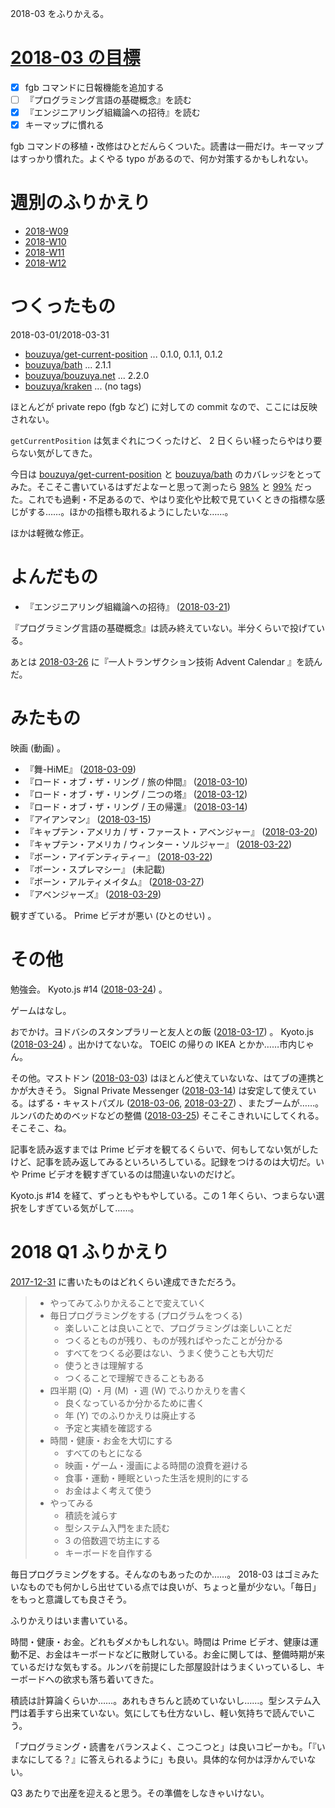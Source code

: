 2018-03 をふりかえる。

# [2018-03 の目標][2018-02-28]

- [x] fgb コマンドに日報機能を追加する
- [ ] 『プログラミング言語の基礎概念』を読む
- [x] 『エンジニアリング組織論への招待』を読む
- [x] キーマップに慣れる

fgb コマンドの移植・改修はひとだんらくついた。読書は一冊だけ。キーマップはすっかり慣れた。よくやる typo があるので、何か対策するかもしれない。

# 週別のふりかえり

- [2018-W09][2018-03-04]
- [2018-W10][2018-03-11]
- [2018-W11][2018-03-18]
- [2018-W12][2018-03-25]

# つくったもの

2018-03-01/2018-03-31

- [bouzuya/get-current-position][] ... 0.1.0, 0.1.1, 0.1.2
- [bouzuya/bath][] ... 2.1.1
- [bouzuya/bouzuya.net][] ... 2.2.0
- [bouzuya/kraken][] ... (no tags)

ほとんどが private repo (fgb など) に対しての commit なので、ここには反映されない。

`getCurrentPosition` は気まぐれにつくったけど、 2 日くらい経ったらやはり要らない気がしてきた。

今日は [bouzuya/get-current-position][] と [bouzuya/bath][] のカバレッジをとってみた。そこそこ書いているはずだよなーと思って測ったら [98%](https://coveralls.io/github/bouzuya/get-current-position) と [99%](https://coveralls.io/github/bouzuya/bath) だった。これでも過剰・不足あるので、やはり変化や比較で見ていくときの指標な感じがする……。ほかの指標も取れるようにしたいな……。

ほかは軽微な修正。

# よんだもの

- 『エンジニアリング組織論への招待』 ([2018-03-21][])

『プログラミング言語の基礎概念』は読み終えていない。半分くらいで投げている。

あとは [2018-03-26][] に『一人トランザクション技術 Advent Calendar 』を読んだ。

# みたもの

映画 (動画) 。

- 『舞-HiME』 ([2018-03-09][])
- 『ロード・オブ・ザ・リング / 旅の仲間』 ([2018-03-10][])
- 『ロード・オブ・ザ・リング / 二つの塔』 ([2018-03-12][])
- 『ロード・オブ・ザ・リング / 王の帰還』 ([2018-03-14][])
- 『アイアンマン』 ([2018-03-15][])
- 『キャプテン・アメリカ / ザ・ファースト・アベンジャー』 ([2018-03-20][])
- 『キャプテン・アメリカ / ウィンター・ソルジャー』 ([2018-03-22][])
- 『ボーン・アイデンティティー』 ([2018-03-22][])
- 『ボーン・スプレマシー』 (未記載)
- 『ボーン・アルティメイタム』 ([2018-03-27][])
- 『アベンジャーズ』 ([2018-03-29][])

観すぎている。 Prime ビデオが悪い (ひとのせい) 。

# その他

勉強会。 Kyoto.js #14 ([2018-03-24][]) 。

ゲームはなし。

おでかけ。ヨドバシのスタンプラリーと友人との飯 ([2018-03-17][]) 。 Kyoto.js ([2018-03-24][]) 。出かけてないな。 TOEIC の帰りの IKEA とかか……市内じゃん。

その他。マストドン ([2018-03-03][]) はほとんど使えていないな、はてブの連携とかが大きそう。 Signal Private Messenger ([2018-03-14][]) は安定して使えている。はずる・キャストパズル ([2018-03-06][], [2018-03-27][]) 、またブームが……。ルンバのためのベッドなどの整備 ([2018-03-25][]) そこそこきれいにしてくれる。そこそこ、ね。

記事を読み返すまでは Prime ビデオを観てるくらいで、何もしてない気がしたけど、記事を読み返してみるといろいろしている。記録をつけるのは大切だ。いや Prime ビデオを観すぎているのは間違いないのだけど。

Kyoto.js #14 を経て、ずっともやもやしている。この 1 年くらい、つまらない選択をしすぎている気がして……。

# 2018 Q1 ふりかえり

[2017-12-31][] に書いたものはどれくらい達成できただろう。

> - やってみてふりかえることで変えていく
> - 毎日プログラミングをする (プログラムをつくる)
>   - 楽しいことは良いことで、プログラミングは楽しいことだ
>   - つくるとものが残り、ものが残ればやったことが分かる
>   - すべてをつくる必要はない、うまく使うことも大切だ
>   - 使うときは理解する
>   - つくることで理解できることもある
> - 四半期 (Q) ・月 (M) ・週 (W) でふりかえりを書く
>   - 良くなっているか分かるために書く
>   - 年 (Y) でのふりかえりは廃止する
>   - 予定と実績を確認する
> - 時間・健康・お金を大切にする
>   - すべてのもとになる
>   - 映画・ゲーム・漫画による時間の浪費を避ける
>   - 食事・運動・睡眠といった生活を規則的にする
>   - お金はよく考えて使う
> - やってみる
>   - 積読を減らす
>   - 型システム入門をまた読む
>   - 3 の倍数週で坊主にする
>   - キーボードを自作する

毎日プログラミングをする。そんなのもあったのか……。 2018-03 はゴミみたいなものでも何かしら出せている点では良いが、ちょっと量が少ない。「毎日」をもっと意識しても良さそう。

ふりかえりはいま書いている。

時間・健康・お金。どれもダメかもしれない。時間は Prime ビデオ、健康は運動不足、お金はキーボードなどに散財している。お金に関しては、整備時期が来ているだけな気もする。ルンバを前提にした部屋設計はうまくいっているし、キーボードへの欲求も落ち着いてきた。

積読は計算論くらいか……。あれもきちんと読めていないし……。型システム入門は着手すら出来ていない。気にしても仕方ないし、軽い気持ちで読んでいこう。

「プログラミング・読書をバランスよく、こつこつと」は良いコピーかも。「『いまなにしてる？』に答えられるように」も良い。具体的な何かは浮かんでいない。

Q3 あたりで出産を迎えると思う。その準備をしなきゃいけない。

[2017-12-31]: https://blog.bouzuya.net/2017/12/31/
[2018-02-28]: https://blog.bouzuya.net/2018/02/28/
[2018-03-03]: https://blog.bouzuya.net/2018/03/03/
[2018-03-04]: https://blog.bouzuya.net/2018/03/04/
[2018-03-06]: https://blog.bouzuya.net/2018/03/06/
[2018-03-09]: https://blog.bouzuya.net/2018/03/09/
[2018-03-10]: https://blog.bouzuya.net/2018/03/10/
[2018-03-11]: https://blog.bouzuya.net/2018/03/11/
[2018-03-12]: https://blog.bouzuya.net/2018/03/12/
[2018-03-14]: https://blog.bouzuya.net/2018/03/14/
[2018-03-15]: https://blog.bouzuya.net/2018/03/15/
[2018-03-17]: https://blog.bouzuya.net/2018/03/17/
[2018-03-18]: https://blog.bouzuya.net/2018/03/18/
[2018-03-20]: https://blog.bouzuya.net/2018/03/20/
[2018-03-21]: https://blog.bouzuya.net/2018/03/21/
[2018-03-22]: https://blog.bouzuya.net/2018/03/22/
[2018-03-24]: https://blog.bouzuya.net/2018/03/24/
[2018-03-25]: https://blog.bouzuya.net/2018/03/25/
[2018-03-26]: https://blog.bouzuya.net/2018/03/26/
[2018-03-27]: https://blog.bouzuya.net/2018/03/27/
[2018-03-29]: https://blog.bouzuya.net/2018/03/29/
[bouzuya/bath]: https://github.com/bouzuya/bath
[bouzuya/bouzuya.net]: https://github.com/bouzuya/bouzuya.net
[bouzuya/get-current-position]: https://github.com/bouzuya/get-current-position
[bouzuya/kraken]: https://github.com/bouzuya/kraken
